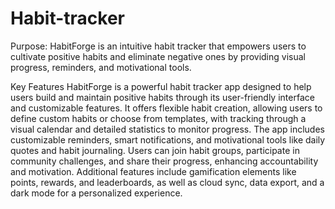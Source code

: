 # Habit-tracker

Purpose:
HabitForge is an intuitive habit tracker that empowers users to cultivate positive habits and eliminate negative ones by providing visual progress, reminders, and motivational tools.

Key Features
HabitForge is a powerful habit tracker app designed to help users build and maintain positive habits through its user-friendly interface and customizable features. It offers flexible habit creation, allowing users to define custom habits or choose from templates, with tracking through a visual calendar and detailed statistics to monitor progress. The app includes customizable reminders, smart notifications, and motivational tools like daily quotes and habit journaling. Users can join habit groups, participate in community challenges, and share their progress, enhancing accountability and motivation. Additional features include gamification elements like points, rewards, and leaderboards, as well as cloud sync, data export, and a dark mode for a personalized experience.
